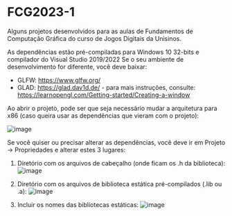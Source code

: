 # FCG2023-1
Alguns projetos desenvolvidos para as aulas de Fundamentos de Computação Gráfica do curso de Jogos Digitais da Unisinos.

As dependências estão pré-compiladas para Windows 10 32-bits e compilador do Visual Studio 2019/2022
Se o seu ambiente de desenvolvimento for diferente, você deve baixar:

- GLFW: https://www.glfw.org/
- GLAD: https://glad.dav1d.de/ - para mais instruções, consulte: https://learnopengl.com/Getting-started/Creating-a-window

 Ao abrir o projeto, pode ser que seja necessário mudar a arquitetura para x86 (caso queira usar as dependências que vieram com o projeto):
 
![image](https://user-images.githubusercontent.com/2465857/128773364-4589fffe-57f9-4de2-acdf-7898abbaad8b.png)

Se você quiser ou precisar alterar as dependências, você deve ir em Projeto -> Propriedades e alterar estes 3 lugares:

1) Diretório com os arquivos de cabeçalho (onde ficam os .h da biblioteca): 
![image](https://user-images.githubusercontent.com/2465857/128772404-13b3a1a4-fc71-4a93-9de1-1eb9cba05969.png)

2) Diretório com os arquivos de biblioteca estática pré-compilados (.lib ou .a):
![image](https://user-images.githubusercontent.com/2465857/128772735-d04bec8e-edcd-485f-a103-e66f1810cdad.png)

3) Incluir os nomes das bibliotecas estáticas:
![image](https://user-images.githubusercontent.com/2465857/128772961-04745bc6-ef1d-45b3-9aa7-a623d2af3065.png)
